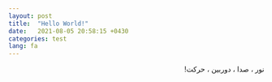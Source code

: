 ```yaml
---
layout: post
title:  "Hello World!"
date:   2021-08-05 20:58:15 +0430
categories: test
lang: fa
---
```

<div dir="rtl">

نور ، صدا ، دوربین ، حرکت!
